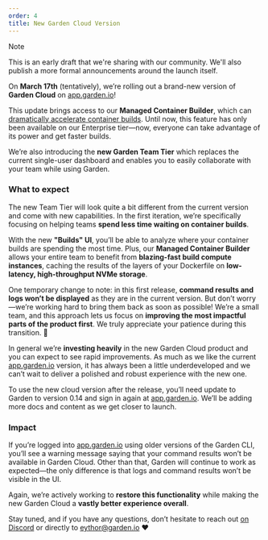 ```yaml
---
order: 4
title: New Garden Cloud Version
---
```


> [!NOTE]
> This is an early draft that we're sharing with our community. We'll also publish a more formal announcements around the launch itself.

On **March 17th** (tentatively), we’re rolling out a brand-new version of **Garden Cloud** on [app.garden.io](http://app.garden.io/)!

This update brings access to our **Managed Container Builder**, which can [dramatically accelerate container builds](https://garden.io/blog/oem-cloud-builder). Until now, this feature has only been available on our Enterprise tier—now, everyone can take advantage of its power and get faster builds.

We’re also introducing the **new Garden Team Tier** which replaces the current single-user dashboard and enables you to easily collaborate with your team while using Garden.

### What to expect

The new Team Tier will look quite a bit different from the current version and come with new capabilities. In the first iteration, we’re specifically focusing on helping teams **spend less time waiting on container builds**.

With the new **"Builds" UI**, you’ll be able to analyze where your container builds are spending the most time. Plus, our **Managed Container Builder** allows your entire team to benefit from **blazing-fast build compute instances**, caching the results of the layers of your Dockerfile on **low-latency, high-throughput NVMe storage**.

One temporary change to note: in this first release, **command results and logs won’t be displayed** as they are in the current version. But don’t worry—we’re working hard to bring them back as soon as possible! We’re a small team, and this approach lets us focus on **improving the most impactful parts of the product first**. We truly appreciate your patience during this transition. 🙂

In general we’re **investing heavily** in the new Garden Cloud product and you can expect to see rapid improvements. As much as we like the current [app.garden.io](http://app.garden.io) version, it has always been a little underdeveloped and we can’t wait to deliver a polished and robust experience with the new one.

To use the new cloud version after the release, you’ll need update to Garden to version 0.14 and sign in again at [app.garden.io](http://app.garden.io). We’ll be adding more docs and content as we get closer to launch.

### Impact

If you’re logged into [app.garden.io](http://app.garden.io) using older versions of the Garden CLI, you’ll see a warning message saying that your command results won’t be available in Garden Cloud. Other than that, Garden will continue to work as expected—the only difference is that logs and command results won’t be visible in the UI.

Again, we’re actively working to **restore this functionality** while making the new Garden Cloud a **vastly better experience overall**.

Stay tuned, and if you have any questions, don’t hesitate to reach out [on Discord](https://discord.com/invite/FrmhuUjFs6) or directly to [eythor@garden.io](mailto:eythor@garden.io) ❤️
